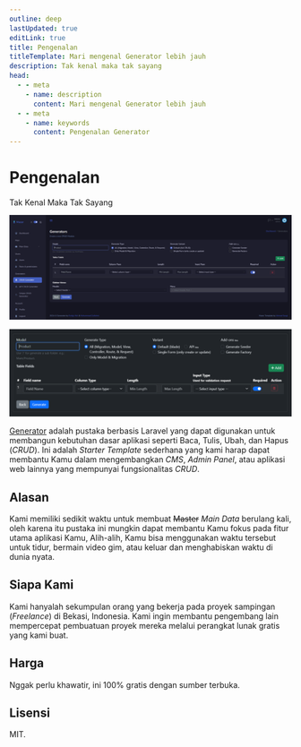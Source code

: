 ```yaml
---
outline: deep
lastUpdated: true
editLink: true
title: Pengenalan
titleTemplate: Mari mengenal Generator lebih jauh
description: Tak kenal maka tak sayang
head:
  - - meta
    - name: description
      content: Mari mengenal Generator lebih jauh
  - - meta
    - name: keywords
      content: Pengenalan Generator
---
```


# Pengenalan
Tak Kenal Maka Tak Sayang

![image](./../public/full-version.PNG)

![image](./../public/simple-version.PNG)

[Generator](https://github.com/Evdigi-INA/generator) adalah pustaka berbasis Laravel yang dapat digunakan untuk membangun kebutuhan dasar aplikasi seperti Baca, Tulis, Ubah, dan Hapus (_CRUD_). Ini adalah _Starter Template_ sederhana yang kami harap dapat membantu Kamu dalam mengembangkan _CMS_, _Admin Panel_, atau aplikasi web lainnya yang mempunyai fungsionalitas _CRUD_.

## Alasan

Kami memiliki sedikit waktu untuk membuat <s>Master</s> _Main Data_ berulang kali, oleh karena itu pustaka ini mungkin dapat membantu Kamu fokus pada fitur utama aplikasi Kamu, Alih-alih, Kamu bisa menggunakan waktu tersebut untuk tidur, bermain video gim, atau keluar dan menghabiskan waktu di dunia nyata.

## Siapa Kami

Kami hanyalah sekumpulan orang yang bekerja pada proyek sampingan (_Freelance_) di Bekasi, Indonesia. Kami ingin membantu pengembang lain mempercepat pembuatuan proyek mereka melalui perangkat lunak gratis yang kami buat.

## Harga

Nggak perlu khawatir, ini 100% gratis dengan sumber terbuka.

## Lisensi

MIT.

